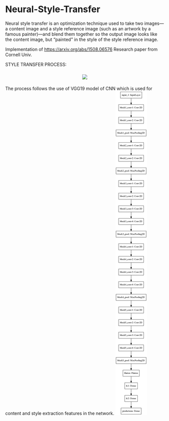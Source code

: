 # Neural-Style-Transfer
Neural style transfer is an optimization technique used to take two images—a content image and a style reference image (such as an artwork by a famous painter)—and blend them together so the output image looks like the content image, but “painted” in the style of the style reference image.

Implementation of https://arxiv.org/abs/1508.06576 Research paper from Cornell Univ.

STYLE TRANSFER PROCESS:
<h3 align="center">
  <img src="result.gif">
</h3>

The process follows the use of VGG19 model of CNN which is used for content and style extraction features in the network.
<img src="VGG19.png">
